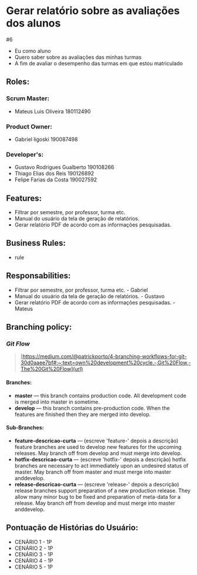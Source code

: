 # Gerar relatório sobre as avaliações dos alunos
#6

- Eu como aluno
- Quero saber sobre as avaliações das minhas turmas
- A fim de avaliar o desempenho das turmas em que estou matriculado

## Roles:
### Scrum Master:
- Mateus Luis Oliveira 180112490

### Product Owner:
- Gabriel ligoski 190087498

### Developer's:
- Gustavo Rodrigues Gualberto 190108266
- Thiago Elias dos Reis 190126892
- Felipe Farias da Costa 190027592

## Features:
- Filtrar por semestre, por professor, turma etc.
- Manual do usuário da tela de geração de relatórios.
- Gerar relatório PDF de acordo com as informações pesquisadas.

## Business Rules:
- rule

## Responsabilities:
- Filtrar por semestre, por professor, turma etc. - Gabriel
- Manual do usuário da tela de geração de relatórios. - Gustavo
- Gerar relatório PDF de acordo com as informações pesquisadas. - Mateus

## Branching policy:
### *Git Flow*
> [https://medium.com/@patrickporto/4-branching-workflows-for-git-30d0aaee7bf#:~:text=own%20development%20cycle.-,Git%20Flow,-The%20Git%20Flow](url)

#### Branches:
- **master** — this branch contains production code. All development code is merged into master in sometime.
- **develop** — this branch contains pre-production code. When the features are finished then they are merged into develop.

#### Sub-Branches: 
- **feature-descricao-curta** — (escreve 'feature-' depois a descrição) feature branches are used to develop new features for the upcoming releases. May branch off from develop and must merge into develop.
- **hotfix-descricao-curta** — (escreve 'hotfix-' depois a descrição) hotfix branches are necessary to act immediately upon an undesired status of master. May branch off from master and must merge into master anddevelop.
- **release-descricao-curta** — (escreve 'release-' depois a descrição) release branches support preparation of a new production release. They allow many minor bug to be fixed and preparation of meta-data for a release. May branch off from develop and must merge into master anddevelop.

## Pontuação de Histórias do Usuário:

- CENÁRIO 1 - 1P
- CENÁRIO 2 - 1P
- CENÁRIO 3 - 1P
- CENÁRIO 4 - 1P
- CENÁRIO 5 - 1P
